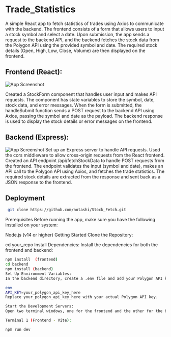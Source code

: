 
# Trade_Statistics
 A simple React app to fetch statistics of trades using Axios to communicate with the backend. The frontend consists of a form that allows users to input a stock symbol and select a date. Upon submission, the app sends a request to the backend API, and the backend fetches the stock data from the Polygon API using the provided symbol and date. The required stock details (Open, High, Low, Close, Volume) are then displayed on the frontend.

## Frontend (React):

![App Screenshot](https://media.discordapp.net/attachments/1123554766530809909/1133725252858421248/fetch.PNG?width=717&height=336)

Created a StockForm component that handles user input and makes API requests.
The component has state variables to store the symbol, date, stock data, and error messages.
When the form is submitted, the handleSubmit function sends a POST request to the backend API using Axios, passing the symbol and date as the payload.
The backend response is used to display the stock details or error messages on the frontend.

## Backend (Express):

![App Screenshot](https://media.discordapp.net/attachments/1123554766530809909/1133725253164597268/post.PNG?width=661&height=414)
Set up an Express server to handle API requests.
Used the cors middleware to allow cross-origin requests from the React frontend.
Created an API endpoint /api/fetchStockData to handle POST requests from the frontend.
The endpoint validates the input (symbol and date), makes an API call to the Polygon API using Axios, and fetches the trade statistics.
The required stock details are extracted from the response and sent back as a JSON response to the frontend.


## Deployment


```bash
 git clone https://github.com/notashi/Stock_Fetch.git
```

Prerequisites
Before running the app, make sure you have the following installed on your system:

Node.js (v14 or higher)
Getting Started
Clone the Repository:

cd your_repo
Install Dependencies:
Install the dependencies for both the frontend and backend:

```bash
npm install  (frontend)
cd backend
npm install (backend)
Set Up Environment Variables:
In the backend directory, create a .env file and add your Polygon API key to it:

env
API_KEY=your_polygon_api_key_here
Replace your_polygon_api_key_here with your actual Polygon API key.

Start the Development Servers:
Open two terminal windows, one for the frontend and the other for the backend.

Terminal 1 (Frontend - Vite):

npm run dev
